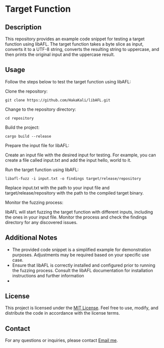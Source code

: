 # Target Function


## Description
This repository provides an example code snippet for testing a target function using libAFL. The target function takes a byte slice as input, converts it to a UTF-8 string, converts the resulting string to uppercase, and then prints the original input and the uppercase result.

## Usage
Follow the steps below to test the target function using libAFL:

Clone the repository:
```shell
git clone https://github.com/HakaKali/libAFL.git
  ```

Change to the repository directory:
```shell
cd repository
  ```

Build the project:
```shell
cargo build --release
  ```    

Prepare the input file for libAFL:

Create an input file with the desired input for testing. For example, you can create a file called input.txt and add the input hello, world to it.

Run the target function using libAFL:
```shell
libafl-fuzz -i input.txt -o findings target/release/repository
  ```
Replace input.txt with the path to your input file and target/release/repository with the path to the compiled target binary.

Monitor the fuzzing process:

libAFL will start fuzzing the target function with different inputs, including the ones in your input file. Monitor the process and check the findings directory for any discovered issues.

## Additional Notes

* The provided code snippet is a simplified example for demonstration purposes. Adjustments may be required based on your specific use case.
* Ensure that libAFL is correctly installed and configured prior to running the fuzzing process. Consult the libAFL documentation for installation instructions and further information
* 
## License

This project is licensed under the [MIT License](link-to-license-file). Feel free to use, modify, and distribute the code in accordance with the license terms.

## Contact
For any questions or inquiries, please contact [Email me](mailto:your-email@example.com).
